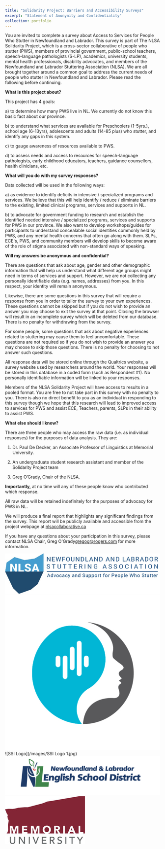 ```yaml
---
title: "Solidarity Project: Barriers and Accessibility Surveys"
excerpt: "Statement of Anonymity and Confidentiality"
collection: portfolio
---
```


You are invited to complete a survey about Access to Services for People Who Stutter in Newfoundland and Labrador. This survey is part of The NLSA Solidarity Project, which is a cross-sector collaborative of people who stutter (PWS), members of provincial government, public-school teachers, speech-language pathologists (S-LP), academics, university students, mental health professionals, disability advocates, and members of the Newfoundland and Labrador Stuttering Association (NLSA). We are all brought together around a common goal to address the current needs of people who stutter in Newfoundland and Labrador. Please read the following before continuing. 



**What is this project about?**



This project has 4 goals: 

a) to determine how many PWS live in NL. We currently do not know this basic fact about our province.

b) to understand what services are available for Preschoolers (1-5yrs.), school age (6-13yrs), adolescents and adults (14-85 plus) who stutter, and identify any gaps in this system.

c) to gauge awareness of resources available to PWS.

d) to assess needs and access to resources for speech-language pathologists, early childhood educators, teachers, guidance counsellors, health clinicians, etc.



**What will you do with my survey responses?**



Data collected will be used in the following ways: 

a) as evidence to identify deficits in intensive / specialized programs and services. We believe that this will help identify / reduce / eliminate barriers to the existing, limited clinical programs, services and supports in NL. 

b) to advocate for government funding to research and establish the identified needed intensive / specialized programs, services and supports for PWS in our province. We also want to develop workshops/guides for participants to understand concealable social identities commonly held by PWS, and any mental health concerns that often go along with them. SLPs, ECE's, PWS, and community members will develop skills to become aware of the role of stigma associated with non-standard ways of speaking.



**Will my answers be anonymous and confidential?**



There are questions that ask about age, gender and other demographic information that will help us understand what different age groups might need in terms of services and support. However, we are not collecting any personally identifiable data (e.g. names, addresses) from you. In this respect, your identity will remain anonymous.


Likewise, there are some questions in this survey that will require a response from you in order to tailor the survey to your own experiences. These questions cannot be skipped but if you do not wish to provide an answer you may choose to exit the survey at that point. Closing the browser will result in an incomplete survey which will be deleted from our database. There is no penalty for withdrawing from the survey.

For some people, some questions that ask about negative experiences related to stuttering may cause them to feel uncomfortable. These questions are not required so if you do not wish to provide an answer you may choose to skip those questions. There is no penalty for choosing to not answer such questions. 


All response data will be stored online through the Qualtrics website, a survey website used by researchers around the world. Your responses will be stored in this database in a coded form (such as Respondent #1). No personally identifiable information will be linked to your responses.



Members of the NLSA Solidarity Project will have access to results in a pooled format. You are free to not take part in this survey with no penalty to you. There is also no direct benefit to you as an individual in responding to this survey though we hope that this research will lead to improved access to services for PWS and assist ECE, Teachers, parents, SLPs in their ability to assist PWS. 



**What else should I know?**



There are three people who may access the raw data (i.e. as individual responses) for the purposes of data analysis. They are: 


1) Dr. Paul De Decker, an Associate Professor of Linguistics at Memorial University.

2) An undergraduate student research assistant and member of the Solidarity Project team 

3) Greg O’Grady, Chair of the NLSA. 



**Importantly,** at no time will any of these people know who contributed which response. 



All raw data will be retained indefinitely for the purposes of advocacy for PWS in NL. 



We will produce a final report that highlights any significant findings from the survey. This report will be publicly available and accessible from the project webpage at [nlsacollaborative.ca](http://nlsascollaborative.ca/)



If you have any questions about your participation in this survey, please contact NLSA Chair, Greg O'Grady[gregog@rogers.com](mailto:gregog@rogers.com) for more information.

![NLSA Logo](/images/NLSA-logo.jpg)
![NLASLPA Logo](/images/NLASLPA-logo.jpg)
![SSI Logo](/images/SSI Logo 1.jpg)
![NLESD Logo](/images/NLESDlogo.png)
![MUN Logo](/images/MUN-Logo.jpg)
